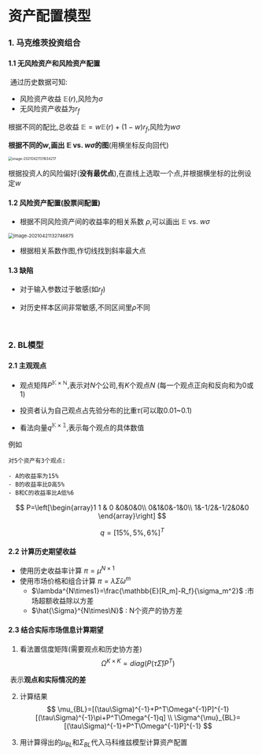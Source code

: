 # 资产配置模型

### 1. 马克维茨投资组合

#### 1.1 无风险资产和风险资产配置

​	通过历史数据可知:

- 风险资产收益 $\mathbb{E}(r)$,风险为$\sigma$
- 无风险资产收益为$r_f$

根据不同的配比,总收益 $\mathbb{E}=w\mathbb{E}(r)+(1-w)r_f$,风险为$w\sigma$

**根据不同的$w$,画出 $\mathbb{E} \text{ vs. }w\sigma$的图**(用横坐标反向回代)

<img src="C:\Users\dell\AppData\Roaming\Typora\typora-user-images\image-20210421131634217.png" alt="image-20210421131634217" style="zoom:50%;" />

根据投资人的风险偏好(**没有最优点**),在直线上选取一个点,并根据横坐标的比例设定$w$

#### 1.2 风险资产配置(股票间配置)

- 根据不同风险资产间的收益率的相关系数 $\rho$,可以画出 $\mathbb{E} \text{ vs. }w\sigma$

<img src="C:\Users\dell\AppData\Roaming\Typora\typora-user-images\image-20210421132746875.png" alt="image-20210421132746875" style="zoom:67%;" />

- 根据相关系数作图,作切线找到斜率最大点

#### 1.3 缺陷

- 对于输入参数过于敏感(如$r_f$)

- 对历史样本区间非常敏感,不同区间里$\rho$不同

  ​                                      

### 2. BL模型

#### 2.1 主观观点

- 观点矩阵$P^{\mathbb{K\times N}}$,表示对$N$个公司,有$K$个观点$N$ (每一个观点正向和反向和为0或1)
- 投资者认为自己观点占先验分布的比重$\tau$(可以取0.01~0.1)

- 看法向量$q^{\mathbb{K\times1}}$,表示每个观点的具体数值

例如

   	对5个资产有3个观点:
   	
   	- A的收益率为15%
   	- B的收益率比D高5%
   	- B和C的收益率比A低%6

$$
P=\left[\begin{array}1 
   1 & 0 &0&0&0\\
   0&1&0&-1&0\\
   1&-1/2&-1/2&0&0
   \end{array}\right]
$$

$$
q=[15\%,5\%,6\%]^T
$$

#### 2.2 计算历史期望收益

- 使用历史收益率计算 $\pi=\mu^{N\times 1}$
- 使用市场价格和组合计算 $\pi=\lambda\hat{\Sigma}\omega^m$
  - $\lambda^{N\times1}=\frac{\mathbb{E}[R_m]-R_f}{\sigma_m^2}$ :市场超额收益除以方差
  - $\hat{\Sigma}^{N\times\N}$ : N个资产的协方差

#### 2.3 结合实际市场信息计算期望

1. 看法置信度矩阵(需要观点和历史协方差)
$$
\Omega^{K\times K}=diag(P(\tau\hat{\Sigma})P^T)
$$

​		表示**观点和实际情况的差**

2. 计算结果
   $$
   \mu_{BL}=[(\tau\Sigma)^{-1}+P^T\Omega^{-1}P]^{-1}[(\tau\Sigma)^{-1}\pi+P^T\Omega^{-1}q]
   \\
   \Sigma^{\mu}_{BL}=[(\tau\Sigma)^{-1}+P^T\Omega^{-1}P]^{-1}
   $$
   

3. 用计算得出的$\mu_{BL}$和$\Sigma_{BL}$代入马科维兹模型计算资产配置
